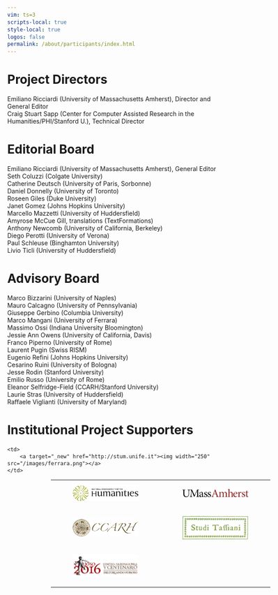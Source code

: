 ```yaml
---
vim: ts=3
scripts-local: true
style-local: true
logos: false
permalink: /about/participants/index.html
---
```


<h1>Project Directors</h1>

<div class="person">
Emiliano Ricciardi (University of Massachusetts Amherst), Director and General Editor
</div>

<div class="person">
Craig Stuart Sapp (Center for Computer Assisted Research in the Humanities/PHI/Stanford U.), Technical Director
</div>


<h1> Editorial Board </h1>

<div class="person">
Emiliano Ricciardi (University of Massachusetts Amherst), General Editor
</div>

<div class="person">
Seth Coluzzi (Colgate University)
</div>

<div class="person">
Catherine Deutsch (University of Paris, Sorbonne)
</div>

<div class="person">
Daniel Donnelly (University of Toronto)
</div>

<div class="person">
Roseen Giles (Duke University)
</div>

<div class="person">
Janet Gomez (Johns Hopkins University)
</div>

<div class="person">
Marcello Mazzetti (University of Huddersfield)
</div>

<div class="person">
Amyrose McCue Gill, translations (TextFormations)
</div>

<div class="person">
Anthony Newcomb (University of California, Berkeley)
</div>

<div class="person">
Diego Perotti (University of Verona)
</div>

<div class="person">
Paul Schleuse (Binghamton University)
</div>

<div class="person">
Livio Ticli (University of Huddersfield)
</div>


<h1> Advisory Board </h1>

<div class="person">
Marco Bizzarini (University of Naples) 
</div>

<div class="person">
Mauro Calcagno (University of Pennsylvania) 
</div>

<div class="person">
Giuseppe Gerbino (Columbia University) 
</div>

<div class="person">
Marco Mangani (University of Ferrara) 
</div>

<div class="person">
Massimo Ossi (Indiana University Bloomington) 
</div>

<div class="person">
Jessie Ann Owens (University of California, Davis)
</div>

<div class="person">
Franco Piperno (University of Rome) 
</div>

<div class="person">
Laurent Pugin (Swiss RISM)
</div>

<div class="person">
Eugenio Refini (Johns Hopkins University)
</div>

<div class="person">
Cesarino Ruini (University of Bologna)
</div>

<div class="person">
Jesse Rodin (Stanford University) 
</div>

<div class="person">
Emilio Russo (University of Rome)
</div>

<div class="person">
Eleanor Selfridge-Field (CCARH/Stanford University)
</div>

<div class="person">
Laurie Stras (University of Huddersfield) 
</div>

<div class="person">
Raffaele Viglianti (University of Maryland)
</div>

<h1>Institutional Project Supporters</h1>

<!--
<div class="person">
University of Massachusetts Amherst
</div>

<div class="person">
Center for Computer Assited Research in the Humanities (CCARH), Stanford University
</div>

<div class="person">
National Endowment for the Humanities (NEH)
</div>

<div class="person">
Comitato Nazionale Per Il V Centenario Dell'Orlando Furioso
</div>
-->


<div id="logos">

<table>

<tr>
	<td>
		<a target="_new" href="https://www.neh.gov"><img width="300" src="/images/neh-300.png"></a>
	</td>
	<td>
		<a target="_new" href="https://www.umass.edu"><img width="300" src="/images/uma-400.png"></a>
	</td>
</tr>

<tr>
	<td>
		<a target="_new" href="http://wiki.ccarh.org/"><img width="300" src="/images/ccarh-300.png"></a>
	</td>
	<td>
		<a target="_new" href="http://www.centrodistuditassiani.it"><img width="300" src="/images/studi-tassiani.png"></a>
	</td>
</tr>

<tr>
	<td>
		<a target="_new" href="http://www.furioso16.it"><img width="300" src="/images/furioso_2016-500.png"></a>
	</td>

	<td>
		<a target="_new" href="http://stum.unife.it"><img width="250" src="/images/ferrara.png"></a>
	</td>
</tr>


</table>

</div>



<style>

#logos table {
	margin-left: 100px;
}

#logos table td {
	padding-left:50px;
	padding-right:50px;
	padding-top:10px;
	padding-bottom:20px;
}

</style>

